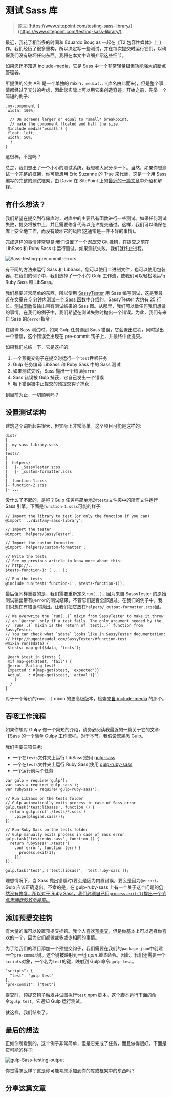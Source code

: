# 测试 Sass 库

> 原文:[https://www.sitepoint.com/testing-sass-library/](https://www.sitepoint.com/testing-sass-library/)

最近，我花了相当多的时间和 Eduardo Bouç as 一起在《T2 包容性媒体》上工作。我们经历了很多重构，所以决定写一些测试，并在每次提交时运行它们，以确保我们没有破坏任何东西。我将在本文中详细介绍这些细节。

如果您还不知道 include-media，它是 Sass 中一个非常轻量级但功能强大的断点管理器。

所提供的公共 API 是一个单独的 mixin，`media(..)`(库名由此而来)，但是整个事情都经过了充分的考虑，因此您实际上可以用它来创造奇迹。开始之前，先举一个简短的例子:

```
.my-component {
 width: 100%;

  // On screens larger or equal to *small* breakpoint,
  // make the component floated and half the size
 @include media('≥small') {
 float: left;
 width: 50%;
  }
}
```

这很棒，不是吗？

总之，我们想出了一个小小的测试系统，我想和大家分享一下。当然，如果你想测试一个完整的框架，你可能想用 Eric Suzanne 的 [True](https://github.com/ericam/true) 来代替，这是一个用 Sass 编写的完整的测试框架，由 David 在 SitePoint 上的[最近的一篇文章](https://www.sitepoint.com/creating-tests-sass-framework)中介绍和解释。

## 有什么想法？

我们希望在提交到存储库时，对库中的主要私有函数进行一些测试。如果任何测试失败，提交将被中止，并且需要修复代码以允许提交通过。这样，我们可以确保在库上安全地工作，而没有破坏它的风险(这通常是一件不好的事情)。

完成这样的事情非常容易:我们设置了一个*预提交* Git 挂钩，在提交之前在 LibSass 和 Ruby Sass 中运行测试。如果测试失败，我们就终止进程。

![Sass-testing-precommit-errors](../Images/28b438bd7dfd37605ab0b8edecc7864c.png)

有不同的方法来运行 Sass 和 LibSass。您可以使用二进制文件，也可以使用包装器。在我们的例子中，我们选择了一个小的 Gulp 工作流，使我们可以轻松地运行 Ruby Sass 和 LibSass。

我们想要非常简单的东西，所以使用 [SassyTester](https://github.com/HugoGiraudel/SassyTester) 用 Sass 编写测试，这是我最近在文章[在 5 分钟内测试一个 Sass 函数](https://www.sitepoint.com/testing-sass-function-5-minutes/)中介绍的。SassyTester 大约有 25 行长。[测试函数](http://hugogiraudel.com/SassyTester/#function-test)仅输出带有测试结果的 Sass 图。从那里，我们可以做任何我们想做的事情。在我们的例子中，我们希望在测试失败时抛出一个错误。为此，我们有来自 Sass 的`@error`指令！

在编译 Sass 测试时，如果 Gulp 任务遇到 Sass 错误，它会退出进程，同时抛出一个错误，这个错误会出现在 pre-commit 钩子上，并最终中止提交。

如果我们总结一下，它是这样的:

1.  一个预提交钩子在提交时运行一个`test`吞咽任务
2.  Gulp 任务编译 LibSass 和 Ruby Sass 中的 Sass 测试
3.  如果测试失败，Sass 抛出一个错误`@error`
4.  Sass 错误被 Gulp 捕获，它自己发出一个错误
5.  咽下错误被中止提交的预提交钩子捕获

到目前为止，一切顺利吗？

## 设置测试架构

建筑这个词听起来很大，但实际上非常简单。这个项目可能是这样的:

```
dist/
|
|- my-sass-library.scss
|
tests/
|
|- helpers/
|   |- _SassyTester.scss
|   |- _custom-formatter.scss
|
|- function-1.scss
|- function-2.scss
|- ...
```

没什么了不起的，是吧？Gulp 任务将简单地对`tests`文件夹中的所有文件运行 Sass 引擎。下面是`function-1.scss`可能的样子:

```
// Import the library to test (or only the function if you can)
@import '../dist/my-sass-library';

// Import the tester
@import 'helpers/SassyTester';

// Import the custom formatter
@import 'helpers/custom-formatter';

// Write the tests
// See my previous article to know more about this:
// http://...
$tests-function-1: ( ... );

// Run the tests
@include run(test('function-1', $tests-function-1));
```

最后但同样重要的是，我们需要重新定义`run(..)`，因为来自 SassyTester 的原始测试输出带有`@error`的测试结果，不管它们是否全部通过。在我们的例子中，我们只想在有错误时抛出。让我们把它放在`helpers/_output-formatter.scss`里。

```
// We overwrite the `run(..)` mixin from SassyTester to make it throw
// an `@error` only if a test fails. The only argument needed by the
// `run(..)` mixin is the return of `test(..)` function from SassyTester.
// You can check what `$data` looks like in SassyTester documentation:
// http://hugogiraudel.com/SassyTester/#function-test
@mixin run($data) {
 $tests: map-get($data, 'tests');

 @each $test in $tests {
 @if map-get($test, 'fail') {
 @error 'Failing test!
 Expected : #{map-get($test, 'expected')}
 Actual   : #{map-get($test, 'actual')}';
    }
  }
}
```

对于一个等价的`run(..)` mixin 的更高级版本，检查[来自 include-media](https://github.com/eduardoboucas/include-media/blob/master/tests/helpers/_SassyTester.scss#L98-L143) 的那个。

## 吞咽工作流程

如果你想对 Gulpy 做一个简短的介绍，请务必阅读我最近的一篇关于它的文章:【Sass 的一个简单 Gulpy 工作流程。对于本节，我假设您熟悉 Gulp。

我们需要三项任务:

*   一个在`tests`文件夹上运行 LibSass(使用 [gulp-sass](https://github.com/dlmanning/gulp-sass)
*   一个在`tests`文件夹上运行 Ruby Sass(使用 [gulp-ruby-sass](https://github.com/sindresorhus/gulp-ruby-sass)
*   一个运行前两个任务

```
var gulp = require('gulp');
var sass = require('gulp-sass');
var rubySass = require('gulp-ruby-sass');

// Run LibSass on the tests folder
// Gulp automatically exits process in case of Sass error
gulp.task('test:libsass', function () {
  return gulp.src('./tests/*.scss')
    .pipe(plugins.sass());
});

// Run Ruby Sass on the tests folder
// Gulp manually exits process in case of Sass error
gulp.task('test:ruby-sass', function () {
  return rubySass('./tests')
    .on('error', function (err) {
      process.exit(1);
    });
});

gulp.task('test', ['test:libsass', 'test:ruby-sass']);
```

理想情况下，当 Sass 抛出错误时(要么是因为内置错误，要么是因为`@error`)，Gulp 应该正确退出。不幸的是，在 gulp-ruby-sass 上有一个关于这个问题的[仍然没有修复，所以对于 Ruby Sass，我们必须自己用`process.exit(1)`提出一个节点*未捕获的致命异常*。](https://github.com/sindresorhus/gulp-ruby-sass/issues/209)

## 添加预提交挂钩

有大量的库可以设置预提交挂钩。我个人喜欢[预提交](https://github.com/observing/pre-commit)，但是你基本上可以选择你喜欢的一个，因为它们都做或多或少相同的事情。

为了给我们的项目添加一个预提交钩子，我们需要在我们的`package.json`中创建一个`pre-commit`键。这个键被映射到一组 *npm 脚本*命令。因此，我们还需要一个`scripts`对象，一个名为`test`的键，映射到 Gulp 命令:`gulp test`。

```
"scripts": {
  "test": "gulp test"
},
"pre-commit": ["test"]
```

提交时，预提交钩子触发并试图执行`test` npm 脚本。这个脚本运行下面的命令:`gulp test`，它通知 Gulp 运行测试。

就这样，我们结束了。

## 最后的想法

正如你所看到的，这个例子非常简单，但是它完成了任务，而且做得很好。下面是它可能的样子:

![gulp-Sass-testing-output](../Images/f75c05608097d4c3aeb8f72190350c55.png)

你觉得怎么样？这是你可能考虑添加到你的库或框架中的东西吗？

## 分享这篇文章